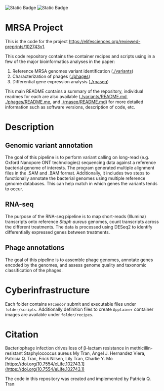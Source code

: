 ![Static Badge](https://img.shields.io/badge/Manuscript-Accepted-159e2b)
![Static Badge](https://img.shields.io/badge/Code-Currently_Verifying-fcd253)

# MRSA Project

This is the code for the project https://elifesciences.org/reviewed-preprints/102743v1.

This code repository contains the container recipes and scripts using in a few of the major bioinformatics analyses in the paper:
1. Reference MRSA genomes variant identification ([./variants](./variants))
2. Characterization of phages ([./phages](./phages))
3. Differential gene expression analysis ([./rnaseq](./rnaseq))

This main README contains a summary of the repository, individual readmes for each are also available ([./variants/README.md](./variants/README.md), [./phages/README.me](./phages/README.md), and [./rnaseq/README.md](./rnaseq/README.md)) for more detailed information such as software versions, description of code, etc.

# Description

## Genomic variant annotation

The goal of this pipeline is to perform variant calling on long-read (e.g. Oxford Nanopore ONT technologies) sequencing data against a reference bacterial genome of interests. The program generated multiple alignment files in the .SAM and .BAM format. Additionally, it includes two steps to functionally annotate the bacterial genomes using multiple reference genome databases. This can help match in which genes the variants tends to occur.

## RNA-seq

The purpose of the RNA-seq pipeline is to map short-reads (Illumina) transcripts onto reference *Staph aureus* genomes, count transcripts across the different treatments. The data is processed using DESeq2 to identify differentially expressed genes between treatments.

## Phage annotations

The goal of this pipeline is to assemble phage genomes, annotate genes encoded by the genomes, and assess genome quality and taxonomic classification of the phages. 

# Cyberinfrastructure

Each folder contains `HTCondor` submit and executable files under `folder/scripts`. Additionally definition files to create `Apptainer` container images are available under `folder/recipes`.

# Citation

Bacteriophage infection drives loss of β-lactam resistance in methicillin-resistant Staphylococcus aureus
My Tran, Angel J. Hernandez Viera, Patricia Q. Tran, Erick Nilsen, Lily Tran, Charlie Y. Mo
[https://doi.org/10.7554/eLife.102743.1](https://doi.org/10.7554/eLife.102743.1)

The code in this repository was created and implemented by Patricia Q. Tran

